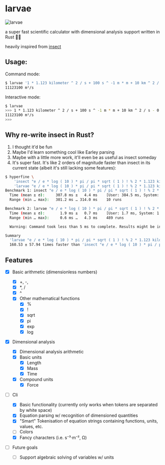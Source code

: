 # larvae

![larvae](https://gitlab.com/uploads/-/system/project/avatar/32538279/larvae.jpg?width=64)

a super fast scientific calculator with dimensional analysis support written in Rust 🦀🐛

heavily inspired from [insect](https://github.com/sharkdp/insect)

## Usage:

Command mode:

```bash
$ larvae '1 * 1.123 kilometer ^ 2 / s + 100 s ^ -1 m * m + 10 km ^ 2 / s - 0 m ^ 2 / s -> m ^ 3 / m / s'
11123100 m²/s
```

Interactive mode:

```bash
$ larvae
>>> 1 * 1.123 kilometer ^ 2 / s + 100 s ^ -1 m * m + 10 km ^ 2 / s - 0 m ^ 2 / s -> m ^ 3 / m / s
11123100 m²/s
>>>
```

## Why re-write insect in Rust?

1. I thought it'd be fun
2. Maybe I'd learn something cool like Earley parsing
3. Maybe with a little more work, it'll even be as useful as insect someday
4. It's super fast. It's like 2 orders of magnitude faster than insect in its current state (albeit it's still lacking some features):

```bash
$ hyperfine \
    'insect "e / e * log ( 10 ) * pi / pi * sqrt ( 1 ) ! % 2 * 1.123 kilometer ^ 2 / s + 100 s ^ -1 m * m + 10 km ^ 2 / s - 0 m ^ 2 / s -> m ^ 3 / m / s"' \
    'larvae "e / e * log ( 10 ) * pi / pi * sqrt ( 1 ) ! % 2 * 1.123 kilometer ^ 2 / s + 100 s ^ -1 m * m + 10 km ^ 2 / s - 0 m ^ 2 / s -> m ^ 3 / m / s"'
Benchmark 1: insect "e / e * log ( 10 ) * pi / pi * sqrt ( 1 ) ! % 2 * 1.123 kilometer ^ 2 / s + 100 s ^ -1 m * m + 10 km ^ 2 / s - 0 m ^ 2 / s -> m ^ 3 / m / s"
  Time (mean ± σ):     307.8 ms ±   4.4 ms    [User: 384.5 ms, System: 29.0 ms]
  Range (min … max):   301.2 ms … 314.0 ms    10 runs

Benchmark 2: larvae "e / e * log ( 10 ) * pi / pi * sqrt ( 1 ) ! % 2 * 1.123 kilometer ^ 2 / s + 100 s ^ -1 m * m + 10 km ^ 2 / s - 0 m ^ 2 / s -> m ^ 3 / m / s"
  Time (mean ± σ):       1.9 ms ±   0.7 ms    [User: 1.7 ms, System: 1.3 ms]
  Range (min … max):     0.6 ms …   4.3 ms    489 runs

  Warning: Command took less than 5 ms to complete. Results might be inaccurate.

Summary
  'larvae "e / e * log ( 10 ) * pi / pi * sqrt ( 1 ) ! % 2 * 1.123 kilometer ^ 2 / s + 100 s ^ -1 m * m + 10 km ^ 2 / s - 0 m ^ 2 / s -> m ^ 3 / m / s"' ran
  160.53 ± 57.94 times faster than 'insect "e / e * log ( 10 ) * pi / pi * sqrt ( 1 ) ! % 2 * 1.123 kilometer ^ 2 / s + 100 s ^ -1 m * m + 10 km ^ 2 / s - 0 m ^ 2 / s -> m ^ 3 / m / s"'
```

## Features

- [x] Basic arithmetic (dimensionless numbers)

  - [x] +, -,
  - [x] \*, /
  - [x] ^
  - [x] Other mathematical functions
    - [x] %
    - [x] !
    - [x] sqrt
    - [x] pi
    - [x] exp
    - [x] log

- [x] Dimensional analysis
  - [x] Dimensional analysis arithmetic
  - [x] Basic units
    - [x] Length
    - [x] Mass
    - [x] Time
  - [x] Compound units
    - [x] Force
- [ ] Cli
  - [x] Basic functionality (currently only works when tokens are separated by white space)
  - [x] Equation parsing w/ recognition of dimensioned quantities
  - [x] "Smart" Tokenisation of equation strings containing functions, units, values, etc.
  - [ ] Colors
  - [x] Fancy characters (i.e. s⁻³·m⁻², Ω)
- [ ] Future goals
  - [ ] Support algebraic solving of variables w/ units
